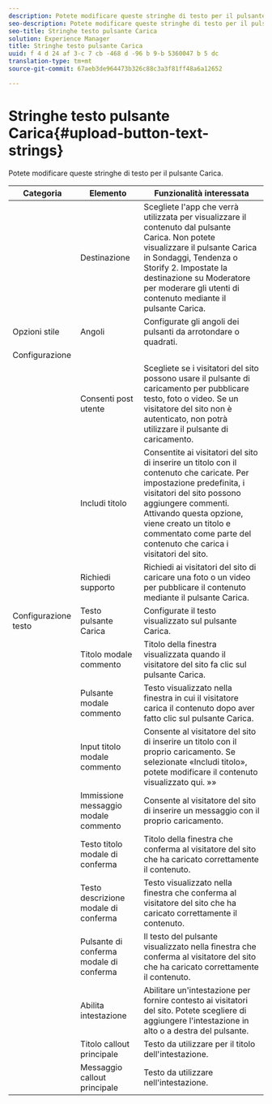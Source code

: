 ```yaml
---
description: Potete modificare queste stringhe di testo per il pulsante Carica.
seo-description: Potete modificare queste stringhe di testo per il pulsante Carica.
seo-title: Stringhe testo pulsante Carica
solution: Experience Manager
title: Stringhe testo pulsante Carica
uuid: f 4 d 24 af 3-c 7 cb -468 d -96 b 9-b 5360047 b 5 dc
translation-type: tm+mt
source-git-commit: 67aeb3de964473b326c88c3a3f81ff48a6a12652

---
```



# Stringhe testo pulsante Carica{#upload-button-text-strings}

Potete modificare queste stringhe di testo per il pulsante Carica.



| Categoria | Elemento | Funzionalità interessata |
|---|---|---|
|  | Destinazione | Scegliete l'app che verrà utilizzata per visualizzare il contenuto dal pulsante Carica. Non potete visualizzare il pulsante Carica in Sondaggi, Tendenza o Storify 2. Impostate la destinazione su Moderatore per moderare gli utenti di contenuto mediante il pulsante Carica. |
| Opzioni stile | Angoli | Configurate gli angoli dei pulsanti da arrotondare o quadrati. |
| Configurazione |  |  |
|  | Consenti post utente | Scegliete se i visitatori del sito possono usare il pulsante di caricamento per pubblicare testo, foto o video. Se un visitatore del sito non è autenticato, non potrà utilizzare il pulsante di caricamento. |
|  | Includi titolo | Consentite ai visitatori del sito di inserire un titolo con il contenuto che caricate. Per impostazione predefinita, i visitatori del sito possono aggiungere commenti. Attivando questa opzione, viene creato un titolo e commentato come parte del contenuto che carica i visitatori del sito. |
|  | Richiedi supporto | Richiedi ai visitatori del sito di caricare una foto o un video per pubblicare il contenuto mediante il pulsante Carica. |
| Configurazione testo | Testo pulsante Carica | Configurate il testo visualizzato sul pulsante Carica. |
|  | Titolo modale commento | Titolo della finestra visualizzata quando il visitatore del sito fa clic sul pulsante Carica. |
|  | Pulsante modale commento | Testo visualizzato nella finestra in cui il visitatore carica il contenuto dopo aver fatto clic sul pulsante Carica. |
|  | Input titolo modale commento | Consente al visitatore del sito di inserire un titolo con il proprio caricamento. Se selezionate «Includi titolo», potete modificare il contenuto visualizzato qui. »» |
|  | Immissione messaggio modale commento | Consente al visitatore del sito di inserire un messaggio con il proprio caricamento. |
|  | Testo titolo modale di conferma | Titolo della finestra che conferma al visitatore del sito che ha caricato correttamente il contenuto. |
|  | Testo descrizione modale di conferma | Testo visualizzato nella finestra che conferma al visitatore del sito che ha caricato correttamente il contenuto. |
|  | Pulsante di conferma modale di conferma | Il testo del pulsante visualizzato nella finestra che conferma al visitatore del sito che ha caricato correttamente il contenuto. |
|  | Abilita intestazione | Abilitare un'intestazione per fornire contesto ai visitatori del sito. Potete scegliere di aggiungere l'intestazione in alto o a destra del pulsante. |
|  | Titolo callout principale | Testo da utilizzare per il titolo dell'intestazione. |
|  | Messaggio callout principale | Testo da utilizzare nell'intestazione. |

